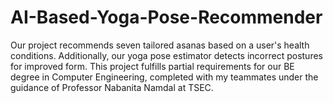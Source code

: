 # AI-Based-Yoga-Pose-Recommender
Our project recommends seven tailored asanas based on a user's health conditions. Additionally, our yoga pose estimator detects incorrect postures for improved form. This project fulfills partial requirements for our BE degree in Computer Engineering, completed with my teammates under the guidance of Professor Nabanita Namdal at TSEC.

